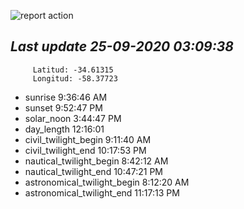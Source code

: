 ![report action](https://github.com/matiasz8/actions-for-reports/workflows/report%20action/badge.svg?branch=develop) 


## *****Last update 25-09-2020 03:09:38*****



		 Latitud: -34.61315
		 Longitud: -58.37723

 - sunrise 	 9:36:46 AM
 - sunset 	 9:52:47 PM
 - solar_noon 	 3:44:47 PM
 - day_length 	 12:16:01
 - civil_twilight_begin 	 9:11:40 AM
 - civil_twilight_end 	 10:17:53 PM
 - nautical_twilight_begin 	 8:42:12 AM
 - nautical_twilight_end 	 10:47:21 PM
 - astronomical_twilight_begin 	 8:12:20 AM
 - astronomical_twilight_end 	 11:17:13 PM
